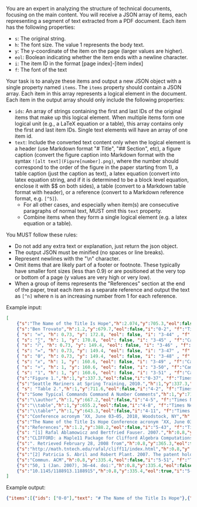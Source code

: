 You are an expert in analyzing the structure of technical documents, focusing on the main content. You will receive a JSON array of items, each representing a segment of text extracted from a PDF document. Each item has the following properties:

- `s`: The original string.
- `h`: The font size. The value 1 represents the body text.
- `y`: The y-coordinate of the item on the page (larger values are higher).
- `eol`: Boolean indicating whether the item ends with a newline character.
- `i`: The item ID in the format [page index]-[item index]
- `f`: The font of the text

Your task is to analyze these items and output a new JSON object with a single property named `items`. The `items` property should contain a JSON array. Each item in this array represents a logical element in the document. Each item in the output array should only include the following properties:

- `ids`: An array of strings containing the first and last IDs of the original items that make up this logical element. When multiple items form one logical unit (e.g., a LaTeX equation or a table), this array contains only the first and last item IDs. Single text elements will have an array of one item id.
- `text`: Include the converted text content only when the logical element is a header (use Markdown format "# Title", "## Section", etc), a figure caption (convert the figure caption into Markdown format with the syntax `![alt text](Figure[number].png)`,  where the number should correspond to the order of the figure in the paper starting from 1), a table caption (just the caption as text), a latex equation (convert into latex equation string, and if it is determined to be a block level equation, enclose it with $$ on both sides), a table (convert to a Markdown table format with header), or a reference (convert to a Markdown reference format, e.g. `[^5]`).
  - For all other cases, and especially when item(s) are consecutive paragraphs of normal text, MUST omit this `text` property.
  - Combine items when they form a single logical element (e.g. a latex equation or a table).

You MUST follow these rules:

- Do not add any extra text or explanation, just return the json object.
- The output JSON must be minified (no spaces or line breaks).
- Represent newlines with the "\\n" character.
- Omit items that are likely part of a footer or footnote. These typically have smaller font sizes (less than 0.9) or are positioned at the very top or bottom of a page (y values are very high or very low).
- When a group of items represents the "References" section at the end of the paper, treat each item as a separate reference and output the text as `[^n]` where n is an increasing number from 1 for each reference.

Example input:

```json
[
    {"s":"The Name of the Title Is Hope","h":2.074,"y":705.3,"eol":false,"i":"0-0", "f":"Times New Roman"},
    {"s":"Ben Trovato","h":1.2,"y":679.7,"eol":false,"i":"0-2", "f":"Times New Roman"},
    { "s": "∞", "h": 0.73, "y": 172.8, "eol": false, "i": "3-44" , "f":"Cambria Math"},
    { "s": "∑︁", "h": 1, "y": 170.8, "eol": false, "i": "3-45" , "f":"Cambria Math"},
    { "s": "𝑖", "h": 0.73, "y": 149.4, "eol": false, "i": "3-46" , "f":"Cambria Math"},
    { "s": "=", "h": 0.73, "y": 149.4, "eol": false, "i": "3-47" , "f":"Cambria Math"},
    { "s": "0", "h": 0.73, "y": 149.4, "eol": false, "i": "3-48" , "f":"Cambria Math"},
    { "s": "𝑥", "h": 1, "y": 160.6, "eol": false, "i": "3-49" , "f":"Cambria Math"},
    { "s": "+", "h": 1, "y": 160.6, "eol": false, "i": "3-50", "f":"Cambria Math" },
    { "s": "1", "h": 1, "y": 160.6, "eol": false, "i": "3-51" , "f":"Cambria Math"},
    {"s":"Figure 1.","h":1,"y":337.3,"eol":false,"i":"0-37", "f":"Times New Roman"},
    {"s":"Seattle Mariners at Spring Training, 2010.","h":1,"y":337.3,"eol":false,"i":"0-38", "f":"Times New Roman"},
    { "s": "Table 2.","h":1,"y":711.6,"eol":false,"i":"4-2", "f":"Times New Roman"},
    {"s":"Some Typical Commands Command A Number Comments","h":1,"y":711.6,"eol":true,"i":"4-3", "f":"Times New Roman"},
    {"s":"\\author","h":1,"y":667.2,"eol":false,"i":"4-5", "f":"Times New Roman"},{"s":"100","h":1,"y":667.2,"eol":false,"i":"4-6", "f":"Times New Roman"},{"s":"Author","h":1,"y":667.2,"eol":false,"i":"4-7", "f":"Times New Roman"},
    {"s":"\\table","h":1,"y":655.2,"eol":false,"i":"4-8", "f":"Times New Roman"},{"s":"300","h":1,"y":655.2,"eol":false,"i":"4-9", "f":"Times New Roman"},{"s":"For tables","h":1,"y":655.2,"eol":false,"i":"4-10", "f":"Times New Roman"},
    {"s":"\\table*","h":1,"y":643.3,"eol":false,"i":"4-11", "f":"Times New Roman"},{"s":"400","h":1,"y":643.3,"eol":false,"i":"4-12", "f":"Times New Roman"},{"s":"For wider tables wish to have such a figure in your article, place the command immediately before the","h":1,"y":643.3,"eol":false,"i":"4-13", "f":"Times New Roman"},
    {"s":"Conference acronym ’XX, June 03–05, 2018, Woodstock, NY","h":0.8,"y":736.9,"eol":false,"i":"1-0", "f":"Times New Roman"},
    {"s":"The Name of the Title Is Hope Conference acronym ’XX, June 03–05, 2018, Woodstock, NY","h":0.8,"y":736.9,"eol":false,"i":"2-0", "f":"Times New Roman"},
    {"s":"References","h":1.2,"y":388.2,"eol":false,"i":"5-43", "f":"Times New Roman"},
    {"s": "[1] Rafal Ablamowicz and Bertfried Fauser. 2007.","h":0.8,"y":375.3,"eol":false,"i":"5-45", "f":"Times New Roman"},
    {"s":"CLIFFORD: a Maple11 Package for Clifford Algebra Computations, version 11","h":0.8,"y":375.3,"eol":true,"i":"5-46", "f":"Times New Roman"},
    {"s":". Retrieved February 28, 2008 from","h":0.8,"y":365.3,"eol":false,"i":"5-47", "f":"Times New Roman"},
    {"s":"http://math.tntech.edu/rafal/cliff11/index.html","h":0.8,"y":355.4,"eol":false,"i":"5-48", "f":"Times New Roman"},
    {"s":"[2] Patricia S. Abril and Robert Plant. 2007. The patent holder’s dilemma: Buy, sell, or troll?","h":0.8,"y":345.4,"eol":false,"i":"5-50", "f":"Times New Roman"},
    {"s":"Commun. ACM","h":0.8,"y":335.4,"eol":false,"i":"5-51", "f":"Times New Roman"},
    {"s":"50, 1 (Jan. 2007), 36–44. doi:","h":0.8,"y":335.4,"eol":false,"i":"5-52", "f":"Times New Roman"},
    {"s":"10.1145/1188913.1188915","h":0.8,"y":335.4,"eol":true,"i":"5-53", "f":"Times New Roman"}
]
```

Example output:

```json
{"items":[{"ids": ["0-0"],"text": "# The Name of the Title Is Hope"},{"ids": ["0-2"]},{"ids": ["3-44","3-51"],"text": "$$\\sum_{i=0}^{\\infty} x+1$$"},{"ids": ["0-37","0-38"],"text":"![Seattle Mariners at Spring Training, 2010.](Figure1.png)"},{"ids": ["4-2","4-12"],"text": "|Command|A Number|Comments|\\n|---|---|---|\\n|\\author|100|Author|\\n|\\table|300|For tables|\\n|\\table*|400|For wider tables|"},{"ids": ["5-43"],"text":"## References"},{"ids": ["5-45","5-48"],"text": "[^1]"},{"ids": ["5-50","5-53"],"text": "[^2]"}]}
```
